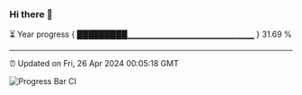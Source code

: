 ### Hi there 👋

⏳ Year progress { █████████▁▁▁▁▁▁▁▁▁▁▁▁▁▁▁▁▁▁▁▁▁ } 31.69 %

---

⏰ Updated on Fri, 26 Apr 2024 00:05:18 GMT

![Progress Bar CI](https://github.com/liununu/liununu/workflows/Progress%20Bar%20CI/badge.svg)
